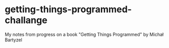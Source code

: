 # getting-things-programmed-challange
My notes from progress on a book "Getting Things Programmed" by Michał Bartyzel

